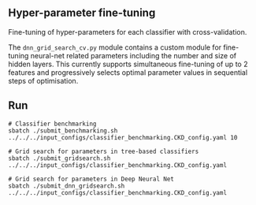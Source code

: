## Hyper-parameter fine-tuning
Fine-tuning of hyper-parameters for each classifier with cross-validation. 

The `dnn_grid_search_cv.py` module contains a custom module for fine-tuning neural-net related parameters including the number and size of hidden layers. 
This currently supports simultaneous fine-tuning of up to 2 features and progressively selects optimal parameter values in sequential steps of optimisation.

## Run
```
# Classifier benchmarking
sbatch ./submit_benchmarking.sh ../../../input_configs/classifier_benchmarking.CKD_config.yaml 10

# Grid search for parameters in tree-based classifiers
sbatch ./submit_gridsearch.sh ../../../input_configs/classifier_benchmarking.CKD_config.yaml

# Grid search for parameters in Deep Neural Net
sbatch ./submit_dnn_gridsearch.sh ../../../input_configs/classifier_benchmarking.CKD_config.yaml

```
